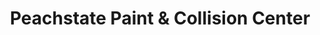 ---
title: "Peachstate Paint & Collision Center"
url: /douglasville/peachstate-paint-und-collision-center/
shop: Autowerkstatt
---